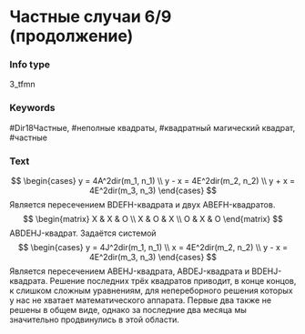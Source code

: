 # Частные случаи 6/9 (продолжение)
### Info type
3_tfmn
### Keywords
#Dir18Частные, #неполные квадраты, #квадратный магический квадрат, #частные
### Text
$$
\begin{cases}
y = 4A^2dir(m_1, n_1) \\
y - x = 4E^2dir(m_2, n_2) \\
y + x = 4E^2dir(m_3, n_3)
\end{cases}
$$
Является пересечением BDEFH-квадрата и двух ABEFH-квадратов.
$$
\begin{matrix}
X & X & O \\
X & O & X \\
O & X & O
\end{matrix}
$$
ABDEHJ-квадрат. Задаётся системой
$$
\begin{cases}
y = 4J^2dir(m_1, n_1) \\
x = 4E^2dir(m_2, n_2) \\
y - x = 4E^2dir(m_3, n_3)
\end{cases}
$$
Является пересечением ABEHJ-квадрата, ABDEJ-квадрата и BDEHJ-квадрата.
Решение последних трёх квадратов приводит, в конце концов, к слишком сложным уравнениям, для непереборного решения которых у нас не хватает математического аппарата. Первые два также не решены в общем виде, однако за последние два месяца мы значительно продвинулись в этой области.